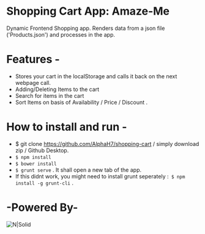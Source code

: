 # Shopping Cart App: Amaze-Me

Dynamic Frontend Shopping app. Renders data from a json file ('Products.json') and processes in the app.

# Features -

  - Stores your cart in the localStorage and calls it back on the next webpage call.
  - Adding/Deleting Items to the cart
  - Search for items in the cart
  - Sort Items on basis of Availability / Price / Discount . 


# How to install and run - 
  - $ git clone https://github.com/AlphaH7/shopping-cart / simply download zip / Github Desktop.
  - ``` $ npm install ```
  - ``` $ bower install ``` 
  - ``` $ grunt serve ``` . It shall open a new tab of the app.
  - If this didnt work, you might need to install grunt seperately :```  $ npm install -g grunt-cli ``` .

# -Powered By-
![N|Solid](http://www.nodejsconnect.com/sites/default/files/nodejsconnect-icon-angularjs.jpg )
